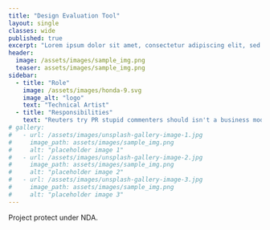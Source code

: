 ```yaml
---
title: "Design Evaluation Tool"
layout: single
classes: wide
published: true
excerpt: "Lorem ipsum dolor sit amet, consectetur adipiscing elit, sed do eiusmod tempor incididunt ut labore et dolore magna aliqua. Ut enim ad minim veniam, quis nostrud exercitation ullamco laboris nisi ut aliquip ex ea commodo consequat. Duis aute irure dolor in reprehenderit in voluptate velit esse cillum dolore eu fugiat nulla pariatur. Excepteur sint occaecat cupidatat non proident, sunt in culpa qui officia deserunt mollit anim id est laborum."
header:
  image: /assets/images/sample_img.png
  teaser: assets/images/sample_img.png
sidebar:
  - title: "Role"
    image: /assets/images/honda-9.svg
    image_alt: "logo"
    text: "Technical Artist"
  - title: "Responsibilities"
    text: "Reuters try PR stupid commenters should isn't a business model"
# gallery:
#   - url: /assets/images/unsplash-gallery-image-1.jpg
#     image_path: assets/images/sample_img.png
#     alt: "placeholder image 1"
#   - url: /assets/images/unsplash-gallery-image-2.jpg
#     image_path: assets/images/sample_img.png
#     alt: "placeholder image 2"
#   - url: /assets/images/unsplash-gallery-image-3.jpg
#     image_path: assets/images/sample_img.png
#     alt: "placeholder image 3"
---
```


Project protect under NDA.